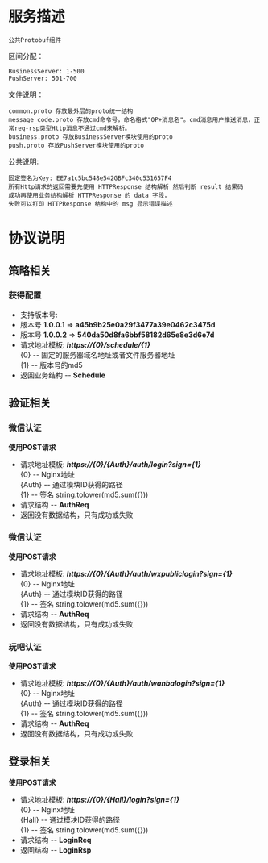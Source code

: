# 服务描述
```
公共Protobuf组件
```

区间分配：
```
BusinessServer: 1-500
PushServer: 501-700
```

文件说明：
```
common.proto 存放最外层的proto统一结构
message_code.proto 存放cmd命令号，命名格式"OP+消息名"。cmd消息用户推送消息，正常req-rsp类型Http消息不通过cmd来解析。
business.proto 存放BusinessServer模块使用的proto
push.proto 存放PushServer模块使用的proto
```

公共说明:
```
固定签名为Key: EE7a1c5bc548e542GBFc340c531657F4
所有Http请求的返回需要先使用 HTTPResponse 结构解析 然后判断 result 结果码
成功再使用业务结构解析 HTTPResponse 的 data 字段，
失败可以打印 HTTPResponse 结构中的 msg 显示错误描述
```

# 协议说明

## 策略相关

### 获得配置 

* 支持版本号:
 * 版本号 **1.0.0.1** => **a45b9b25e0a29f3477a39e0462c3475d**
 * 版本号 **1.0.0.2** => **540da50d8fa6bbf58182d65e8e3d6e7d**
* 请求地址模板: ***https://{0}/schedule/{1}***<br>
    {0} -- 固定的服务器域名地址或者文件服务器地址<br>
	{1} -- 版本号的md5<br>
* 返回业务结构 -- **Schedule**

## 验证相关

### 微信认证

**使用POST请求**
* 请求地址模板: ***https://{0}/{Auth}/auth/login?sign={1}***<br>
	{0} -- Nginx地址<br>
    {Auth} -- 通过模块ID获得的路径<br>
    {1} -- 签名 string.tolower(md5.sum({}))<br>
* 请求结构 -- **AuthReq**
* 返回没有数据结构，只有成功或失败

### 微信认证

**使用POST请求**
* 请求地址模板: ***https://{0}/{Auth}/auth/wxpubliclogin?sign={1}***<br>
	{0} -- Nginx地址<br>
    {Auth} -- 通过模块ID获得的路径<br>
    {1} -- 签名 string.tolower(md5.sum({}))<br>
* 请求结构 -- **AuthReq**
* 返回没有数据结构，只有成功或失败

### 玩吧认证

**使用POST请求**
* 请求地址模板: ***https://{0}/{Auth}/auth/wanbalogin?sign={1}***<br>
	{0} -- Nginx地址<br>
    {Auth} -- 通过模块ID获得的路径<br>
    {1} -- 签名 string.tolower(md5.sum({}))<br>
* 请求结构 -- **AuthReq**
* 返回没有数据结构，只有成功或失败

## 登录相关

**使用POST请求** 
* 请求地址模板: ***https://{0}/{Hall}/login?sign={1}***<br>
	{0} -- Nginx地址<br>
    {Hall} -- 通过模块ID获得的路径<br>
    {1} -- 签名 string.tolower(md5.sum({}))<br>
* 请求结构 -- **LoginReq**
* 返回结构 -- **LoginRsp**